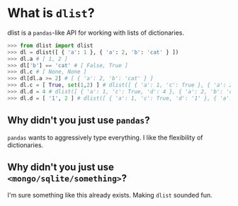 # What is `dlist`?

dlist is a `pandas`-like API for working with lists of dictionaries.

```python
>>> from dlist import dlist
>>> dl = dlist([ { 'a': 1 }, { 'a': 2, 'b': 'cat' } ])
>>> dl.a # [ 1, 2 ]
>>> dl['b'] == 'cat' # [ False, True ]
>>> dl.c # [ None, None ]
>>> dl[dl.a >= 2] # [ { 'a': 2, 'b': 'cat' } ]
>>> dl.c = [ True, set(1,2) ] # dlist([ { 'a': 1, 'c': True }, { 'a': 2, 'b': 'cat', 'c': set(1,2) } ])
>>> dl.d = 4 # dlist([ { 'a': 1, 'c': True, 'd': 4 }, { 'a': 2, 'b': 'cat', 'c': set(1,2), 'd': 4 } ])
>>> dl.d = [ '1', 2 ] # dlist([ { 'a': 1, 'c': True, 'd': '1' }, { 'a': 2, 'b': 'cat', 'c': set(1,2), 'd': 2 } ])
```



## Why didn't you just use `pandas`?

`pandas` wants to aggressively type everything.  I like the flexibility of dictionaries.  

## Why didn't you just use `<mongo/sqlite/something>`?

I'm sure something like this already exists.  Making `dlist` sounded fun.
